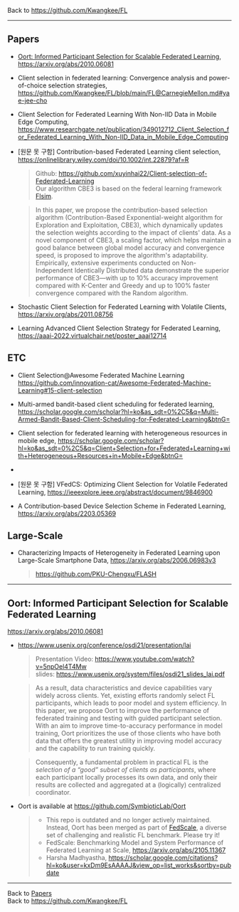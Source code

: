 Back to https://github.com/Kwangkee/FL
***

## Papers 

- [Oort: Informed Participant Selection for Scalable Federated Learning](https://github.com/Kwangkee/FL/blob/main/FL%40ClientSelection.md#oort-informed-participant-selection-for-scalable-federated-learning), https://arxiv.org/abs/2010.06081

- Client selection in federated learning: Convergence analysis and power-of-choice selection strategies, https://github.com/Kwangkee/FL/blob/main/FL@CarnegieMellon.md#yae-jee-cho

- Client Selection for Federated Learning With Non-IID Data in Mobile Edge Computing, https://www.researchgate.net/publication/349012712_Client_Selection_for_Federated_Learning_With_Non-IID_Data_in_Mobile_Edge_Computing

- [원문 못 구함] Contribution-based Federated Learning client selection, https://onlinelibrary.wiley.com/doi/10.1002/int.22879?af=R
  >Github: https://github.com/xuyinhai22/Client-selection-of-Federated-Learning  
  >Our algorithm CBE3 is based on the federal learning framework [Flsim](https://github.com/Kwangkee/FL/blob/main/FL%40Meta.md#federated-learning-simulator-flsim).
  
  >In this paper, we propose the contribution-based selection algorithm (Contribution-Based Exponential-weight algorithm for Exploration and Exploitation, CBE3), which dynamically updates the selection weights according to the impact of clients' data. As a novel component of CBE3, a scaling factor, which helps maintain a good balance between global model accuracy and convergence speed, is proposed to improve the algorithm's adaptability.  
  >Empirically, extensive experiments conducted on Non-Independent Identically Distributed data demonstrate the superior performance of CBE3—with up to 10% accuracy improvement compared with K-Center and Greedy and up to 100% faster convergence compared with the Random algorithm.

- Stochastic Client Selection for Federated Learning with Volatile Clients, https://arxiv.org/abs/2011.08756  

- Learning Advanced Client Selection Strategy for Federated Learning, https://aaai-2022.virtualchair.net/poster_aaai12714

## ETC
- Client Selection@Awesome Federated Machine Learning
https://github.com/innovation-cat/Awesome-Federated-Machine-Learning#15-client-selection

- Multi-armed bandit-based client scheduling for federated learning, https://scholar.google.com/scholar?hl=ko&as_sdt=0%2C5&q=Multi-Armed-Bandit-Based-Client-Scheduling-for-Federated-Learning&btnG=

- Client selection for federated learning with heterogeneous resources in mobile edge, https://scholar.google.com/scholar?hl=ko&as_sdt=0%2C5&q=Client+Selection+for+Federated+Learning+with+Heterogeneous+Resources+in+Mobile+Edge&btnG=
- 
- [원문 못 구함] VFedCS: Optimizing Client Selection for Volatile Federated Learning, https://ieeexplore.ieee.org/abstract/document/9846900
- A Contribution-based Device Selection Scheme in Federated Learning, https://arxiv.org/abs/2203.05369

## Large-Scale

- Characterizing Impacts of Heterogeneity in Federated Learning upon Large-Scale Smartphone Data, https://arxiv.org/abs/2006.06983v3  
  >https://github.com/PKU-Chengxu/FLASH  

***

## Oort: Informed Participant Selection for Scalable Federated Learning
https://arxiv.org/abs/2010.06081

- https://www.usenix.org/conference/osdi21/presentation/lai     
  >Presentation Video: https://www.youtube.com/watch?v=5npOel4T4Mw  
  >slides: https://www.usenix.org/system/files/osdi21_slides_lai.pdf  
  
  >As a result, data characteristics and device capabilities vary widely across clients. Yet, existing efforts randomly select FL participants, which leads to poor model and system efficiency. In this paper, we propose Oort to improve the performance of federated training and testing with guided participant selection. With an aim to improve time-to-accuracy performance in model training, Oort prioritizes the use of those clients who have both data that offers the greatest utility in improving model accuracy and the capability to run training quickly.  
  
  >Consequently, a fundamental problem in practical FL is the *selection of a “good” subset of clients as participants*, where each participant locally processes its own data, and only their results are collected and aggregated at a (logically) centralized coordinator.

- Oort is available at https://github.com/SymbioticLab/Oort
  >- This repo is outdated and no longer actively maintained. Instead, Oort has been merged as part of [FedScale](https://github.com/SymbioticLab/FedScale), a diverse set of challenging and realistic FL benchmark. Please try it!
  >- FedScale: Benchmarking Model and System Performance of Federated Learning at Scale, https://arxiv.org/abs/2105.11367
  >- Harsha Madhyastha, https://scholar.google.com/citations?hl=ko&user=kxDm9EsAAAAJ&view_op=list_works&sortby=pubdate 
  
***
Back to [Papers](#papers)  
Back to https://github.com/Kwangkee/FL
